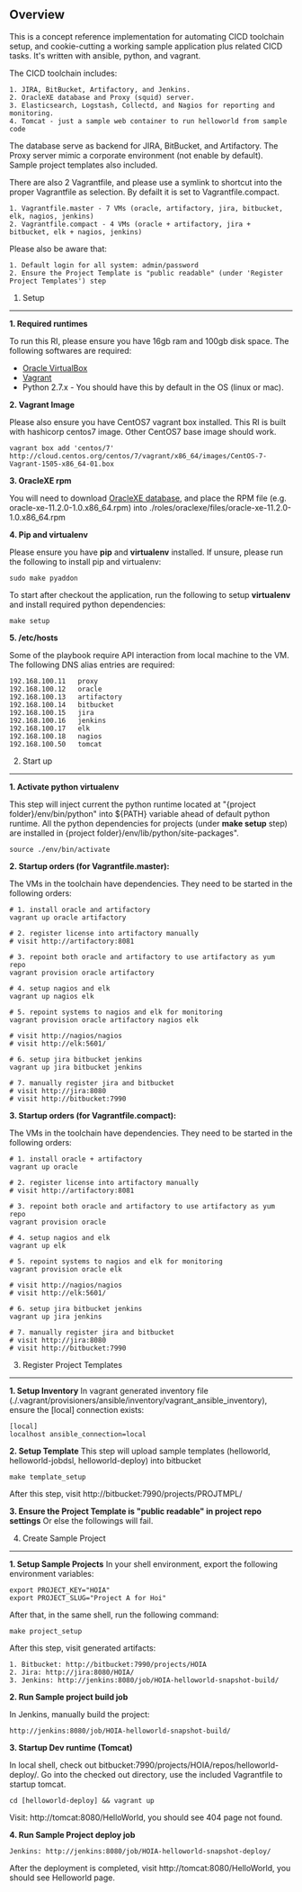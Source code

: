 Overview
----------

This is a concept reference implementation for automating CICD toolchain setup, and cookie-cutting a working sample application plus related CICD tasks. It's written with ansible, python, and vagrant.

The CICD toolchain includes:

    1. JIRA, BitBucket, Artifactory, and Jenkins.
    2. OracleXE database and Proxy (squid) server.
    3. Elasticsearch, Logstash, Collectd, and Nagios for reporting and monitoring.
    4. Tomcat - just a sample web container to run helloworld from sample code

The database serve as backend for JIRA, BitBucket, and Artifactory. The Proxy server mimic a corporate environment (not enable by default). Sample project templates also included.

There are also 2 Vagrantfile, and please use a symlink to shortcut into the proper Vagrantfile as selection.
By defailt it is set to Vagrantfile.compact.

    1. Vagrantfile.master - 7 VMs (oracle, artifactory, jira, bitbucket, elk, nagios, jenkins)
    2. Vagrantfile.compact - 4 VMs (oracle + artifactory, jira + bitbucket, elk + nagios, jenkins)

Please also be aware that:

    1. Default login for all system: admin/password
    2. Ensure the Project Template is "public readable" (under 'Register Project Templates') step

1. Setup
-----
**1. Required runtimes**

To run this RI, please ensure you have 16gb ram and 100gb disk space. The following softwares are required:

- [Oracle VirtualBox](https://www.virtualbox.org/wiki/Downloads)
- [Vagrant](https://www.vagrantup.com/downloads.html)
- Python 2.7.x - You should have this by default in the OS (linux or mac).

**2. Vagrant Image**

Please also ensure you have CentOS7 vagrant box installed. This RI is built with hashicorp centos7 image. Other CentOS7 base image should work.

    vagrant box add 'centos/7' http://cloud.centos.org/centos/7/vagrant/x86_64/images/CentOS-7-Vagrant-1505-x86_64-01.box

**3. OracleXE rpm**

You will need to download [OracleXE database](http://technet.oracle.com), and place the RPM file (e.g. oracle-xe-11.2.0-1.0.x86_64.rpm) into ./roles/oraclexe/files/oracle-xe-11.2.0-1.0.x86_64.rpm

**4. Pip and virtualenv**

Please ensure you have **pip** and **virtualenv** installed. If unsure, please run the following to install pip and virtualenv:

    sudo make pyaddon

To start after checkout the application, run the following to setup **virtualenv** and install required python dependencies:

    make setup

**5. /etc/hosts**

Some of the playbook require API interaction from local machine to the VM. The following DNS alias entries are required:

    192.168.100.11   proxy
    192.168.100.12   oracle
    192.168.100.13   artifactory
    192.168.100.14   bitbucket
    192.168.100.15   jira
    192.168.100.16   jenkins
    192.168.100.17   elk
    192.168.100.18   nagios
    192.168.100.50   tomcat

2. Start up
-----------
**1. Activate python virtualenv**

This step will inject current the python runtime located at "{project folder}/env/bin/python" into \${PATH} variable ahead of default python runtime. All the python dependencies for projects (under **make setup** step) are installed in {project folder}/env/lib/python/site-packages".

    source ./env/bin/activate

**2. Startup orders (for Vagrantfile.master):**

The VMs in the toolchain have dependencies. They need to be started in the following orders:

    # 1. install oracle and artifactory
    vagrant up oracle artifactory

    # 2. register license into artifactory manually
    # visit http://artifactory:8081

    # 3. repoint both oracle and artifactory to use artifactory as yum repo
    vagrant provision oracle artifactory

    # 4. setup nagios and elk
    vagrant up nagios elk

    # 5. repoint systems to nagios and elk for monitoring
    vagrant provision oracle artifactory nagios elk

    # visit http://nagios/nagios
    # visit http://elk:5601/

    # 6. setup jira bitbucket jenkins
    vagrant up jira bitbucket jenkins

    # 7. manually register jira and bitbucket
    # visit http://jira:8080
    # visit http://bitbucket:7990

**3. Startup orders (for Vagrantfile.compact):**

The VMs in the toolchain have dependencies. They need to be started in the following orders:

    # 1. install oracle + artifactory
    vagrant up oracle

    # 2. register license into artifactory manually
    # visit http://artifactory:8081

    # 3. repoint both oracle and artifactory to use artifactory as yum repo
    vagrant provision oracle

    # 4. setup nagios and elk
    vagrant up elk

    # 5. repoint systems to nagios and elk for monitoring
    vagrant provision oracle elk

    # visit http://nagios/nagios
    # visit http://elk:5601/

    # 6. setup jira bitbucket jenkins
    vagrant up jira jenkins

    # 7. manually register jira and bitbucket
    # visit http://jira:8080
    # visit http://bitbucket:7990


3. Register Project Templates
--------------------------
**1. Setup Inventory**
In vagrant generated inventory file (./.vagrant/provisioners/ansible/inventory/vagrant_ansible_inventory), ensure the [local] connection exists:

    [local]
    localhost ansible_connection=local

**2. Setup Template**
This step will upload sample templates (helloworld, helloworld-jobdsl, helloworld-deploy) into bitbucket

    make template_setup

After this step, visit http://bitbucket:7990/projects/PROJTMPL/

**3. Ensure the Project Template is "public readable" in project repo settings**
Or else the followings will fail.

4. Create Sample Project
-----------------------
**1. Setup Sample Projects**
In your shell environment, export the following environment variables:

    export PROJECT_KEY="HOIA"
    export PROJECT_SLUG="Project A for Hoi"

After that, in the same shell, run the following command:

    make project_setup

After this step, visit generated artifacts:

    1. Bitbucket: http://bitbucket:7990/projects/HOIA
    2. Jira: http://jira:8080/HOIA/
    3. Jenkins: http://jenkins:8080/job/HOIA-helloworld-snapshot-build/

**2. Run Sample project build job**

In Jenkins, manually build the project:

    http://jenkins:8080/job/HOIA-helloworld-snapshot-build/

**3. Startup Dev runtime (Tomcat)**

In local shell, check out bitbucket:7990/projects/HOIA/repos/helloworld-deploy/.
Go into the checked out directory, use the included Vagrantfile to startup tomcat.

    cd [helloworld-deploy] && vagrant up

Visit: http://tomcat:8080/HelloWorld, you should see 404 page not found.

**4. Run Sample Project deploy job**

    Jenkins: http://jenkins:8080/job/HOIA-helloworld-snapshot-deploy/

After the deployment is completed, visit http://tomcat:8080/HelloWorld, you should see Helloworld page.
